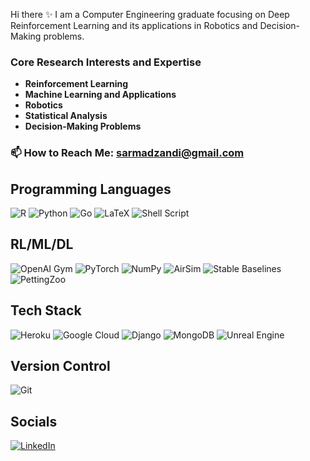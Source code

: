 Hi there ✨ 
I am a Computer Engineering graduate focusing on Deep Reinforcement Learning and its applications in Robotics and Decision-Making problems.

### Core Research Interests and Expertise
- **Reinforcement Learning**
- **Machine Learning and Applications**
- **Robotics**
- **Statistical Analysis**
- **Decision-Making Problems**

### 📫 How to Reach Me: [sarmadzandi@gmail.com](mailto:sarmadzandi@gmail.com)

## Programming Languages
![R](https://img.shields.io/badge/r-%23276DC3.svg?style=plastic&logo=r&logoColor=white) 
![Python](https://img.shields.io/badge/python-3670A0?style=plastic&logo=python&logoColor=ffdd54) 
![Go](https://img.shields.io/badge/go-%2300ADD8.svg?style=plastic&logo=go&logoColor=white) 
![LaTeX](https://img.shields.io/badge/LaTeX-%23008080.svg?style=plastic&logo=latex&logoColor=white)
![Shell Script](https://img.shields.io/badge/Shell_Script-%23121011.svg?style=plastic&logo=gnu-bash&logoColor=white)

## RL/ML/DL
![OpenAI Gym](https://img.shields.io/badge/OpenAI%20Gym-%2334A853.svg?style=plastic&logo=google&logoColor=white)
![PyTorch](https://img.shields.io/badge/PyTorch-%23EE4C2C.svg?style=plastic&logo=PyTorch&logoColor=white) 
![NumPy](https://img.shields.io/badge/numpy-%23013243.svg?style=plastic&logo=numpy&logoColor=white) 
![AirSim](https://img.shields.io/badge/AirSim-%2300ADD8.svg?style=plastic&logo=github&logoColor=white)
![Stable Baselines](https://img.shields.io/badge/Stable%20Baselines-%230099cc.svg?style=plastic&logo=github&logoColor=white)
![PettingZoo](https://img.shields.io/badge/PettingZoo-%23FF9900.svg?style=plastic&logo=python&logoColor=white)

## Tech Stack
![Heroku](https://img.shields.io/badge/heroku-%23430098.svg?style=plastic&logo=heroku&logoColor=white) 
![Google Cloud](https://img.shields.io/badge/Google%20Cloud-%234285F4.svg?style=plastic&logo=google-cloud&logoColor=white) 
![Django](https://img.shields.io/badge/django-%23092E20.svg?style=plastic&logo=django&logoColor=white) 
![MongoDB](https://img.shields.io/badge/MongoDB-%234ea94b.svg?style=plastic&logo=mongodb&logoColor=white) 
![Unreal Engine](https://img.shields.io/badge/Unreal%20Engine-%23313131.svg?style=plastic&logo=unreal-engine&logoColor=white)

## Version Control
![Git](https://img.shields.io/badge/git-%23F05033.svg?style=plastic&logo=git&logoColor=white)

## Socials
[![LinkedIn](https://img.shields.io/badge/LinkedIn-%230077B5.svg?logo=linkedin&logoColor=white)](https://linkedin.com/in/sarmadzandi)


